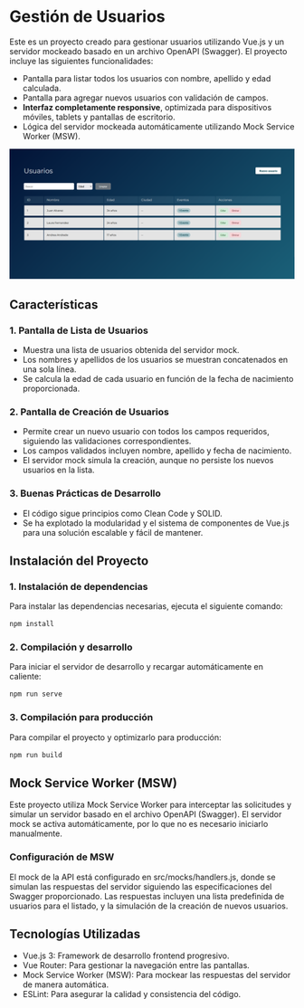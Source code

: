 ﻿# Gestión de Usuarios

Este es un proyecto creado para gestionar usuarios utilizando Vue.js y un servidor mockeado basado en un archivo OpenAPI (Swagger). El proyecto incluye las siguientes funcionalidades:

- Pantalla para listar todos los usuarios con nombre, apellido y edad calculada.
- Pantalla para agregar nuevos usuarios con validación de campos.
- **Interfaz completamente responsive**, optimizada para dispositivos móviles, tablets y pantallas de escritorio.
- Lógica del servidor mockeada automáticamente utilizando Mock Service Worker (MSW).

![Pantalla de lista de usuarios](src/assets/Listado.png)

## Características

### 1. Pantalla de Lista de Usuarios

- Muestra una lista de usuarios obtenida del servidor mock.
- Los nombres y apellidos de los usuarios se muestran concatenados en una sola línea.
- Se calcula la edad de cada usuario en función de la fecha de nacimiento proporcionada.

### 2. Pantalla de Creación de Usuarios

- Permite crear un nuevo usuario con todos los campos requeridos, siguiendo las validaciones correspondientes.
- Los campos validados incluyen nombre, apellido y fecha de nacimiento.
- El servidor mock simula la creación, aunque no persiste los nuevos usuarios en la lista.

### 3. Buenas Prácticas de Desarrollo

- El código sigue principios como Clean Code y SOLID.
- Se ha explotado la modularidad y el sistema de componentes de Vue.js para una solución escalable y fácil de mantener.

## Instalación del Proyecto

### 1. Instalación de dependencias

Para instalar las dependencias necesarias, ejecuta el siguiente comando:

```bash
npm install
```

### 2. Compilación y desarrollo

Para iniciar el servidor de desarrollo y recargar automáticamente en caliente:

```bash
npm run serve
```

### 3. Compilación para producción

Para compilar el proyecto y optimizarlo para producción:

```bash
npm run build
```

## Mock Service Worker (MSW)

Este proyecto utiliza Mock Service Worker para interceptar las solicitudes y simular un servidor basado en el archivo OpenAPI (Swagger). El servidor mock se activa automáticamente, por lo que no es necesario iniciarlo manualmente.

### Configuración de MSW

El mock de la API está configurado en src/mocks/handlers.js, donde se simulan las respuestas del servidor siguiendo las especificaciones del Swagger proporcionado.
Las respuestas incluyen una lista predefinida de usuarios para el listado, y la simulación de la creación de nuevos usuarios.

## Tecnologías Utilizadas

- Vue.js 3: Framework de desarrollo frontend progresivo.
- Vue Router: Para gestionar la navegación entre las pantallas.
- Mock Service Worker (MSW): Para mockear las respuestas del servidor de manera automática.
- ESLint: Para asegurar la calidad y consistencia del código.
